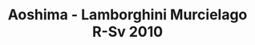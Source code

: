 ---
layout: product
title: "Aoshima - Lamborghini Murcielago R-Sv 2010"
price: "TBA" 
desc: "N/A"
img_path: "/assets/img/AO07105.webp"
brand: "N/A"
available: false
special_offer: false
new: false
soon: false
cat: "010000"
subcat: "013700"
subsubcat: "0N/A"
sifra: "AO07105"
popular: false
spec: false
---